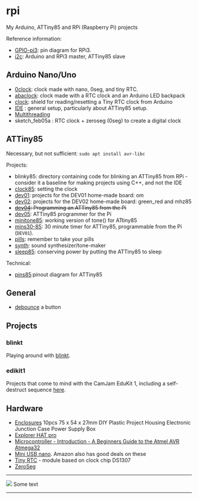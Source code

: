 # rpi
My Arduino, ATTiny85 and RPi (Raspberry Pi) projects

Reference information:


* [GPIO-pi3](GPIO-pi3.md): pin diagram for RPi3.
* [i2c](i2c/README.md): Arduino and RPi3 master, ATTiny85 slave

## Arduino Nano/Uno

* [0clock](0clock/README.md): clock made with nano, 0seg, and tiny RTC.
* [abaclock](abaclock/README.md): clock made with a RTC clock and an Arduino LED backpack
* [clock](clock/README.md): shield for reading/resetting a Tiny RTC clock from Arduino
* [IDE](Arduino-IDE.md) : general setup, particularly about ATTiny85 setup.
* [Multithreading](https://create.arduino.cc/projecthub/reanimationxp/how-to-multithread-an-arduino-protothreading-tutorial-dd2c37)
* sketch_feb05a : RTC clock + zeroseg (0seg) to create a digital clock

## ATTiny85

Necessary, but not sufficient:
```sudo apt install avr-libc```

Projects:
* blinky85: directory containing code for blinking an ATTiny85 from RPi - consider it a baseline for making projects using C++, and not the IDE
* [clock85](clock85.md): setting the clock
* [dev01](dev01/README.md): projects for the DEV01 home-made board: om
* [dev02](dev02/README.md): projects for the DEV02 home-made board: green_red and mhz85
* ~~[dev04](dev04/README.md): Programming an ATTiny85 from the Pi~~
* [dev05](dev05/README.md): ATTiny85 programmer for the Pi
* [minitone85](minitone/README.md): working version of tone() for ATtiny85
* [mins30-85](mins30-85/README.md): 30 minute timer for ATTiny85, programmable from the Pi (`DEV01`). 
* [pills](pills/README.mf): remember to take your pills
* [synth](synth/README.md): sound synthesizer/tone-maker
* [sleep85](sleep75/README.md): conserving power by putting the ATTiny85 to sleep

Technical:
* [pins85](pins85.md):pinout diagram for ATTiny85


## General

* [debounce](https://gist.github.com/blippy/430cc73cb50b9e44c3423c2717ab22ee) a button

## Projects

### blinkt

Playing around with [blinkt](blinkt/README.md).

### edikit1

Projects that come to mind with the CamJam EduKit 1, including
a self-destruct sequence [here](edukit1/README.md).




## Hardware

* [Enclosures](https://www.banggood.com/10pcs-75-x-54-x-27mm-DIY-Plastic-Project-Housing-Electronic-Junction-Case-Power-Supply-Box-p-1168741.html?cur_warehouse=CN) 10pcs 75 x 54 x 27mm DIY Plastic Project Housing Electronic Junction Case Power Supply Box 
* [Explorer HAT pro](https://shop.pimoroni.com/products/explorer-hat)
* [Microcontroller - Introduction - A Beginners Guide to the Atmel AVR Atmega32](https://newbiehack.com/MicrocontrollerIntroductionABeginnersGuidetotheAtmelAVRAtmega32.aspx)
* [Mini USB nano](https://www.ebay.co.uk/sch/i.html?_from=R40&_trksid=m570.l1313&_nkw=mini+usb+nano&_sacat=0). Amazon also has good deals on these
* [Tiny RTC](https://www.elecrow.com/wiki/index.php?title=Tiny_RTC) - module based on clock chip DS1307
* [ZeroSeg](zeroseg/README.md)

___

![](4.jpg) Some text

___

